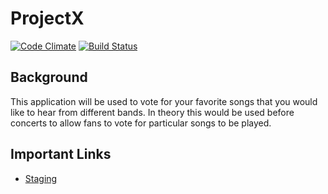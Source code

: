 # ProjectX

[![Code Climate](https://codeclimate.com/github/pwillikins/projectX.png)](https://codeclimate.com/github/pwillikins/projectX)
[![Build Status](https://travis-ci.org/pwillikins/projectX.svg?branch=master)](https://travis-ci.org/pwillikins/projectX)

## Background

This application will be used to vote for your favorite songs that you would like to hear from different bands.
In theory this would be used before concerts to allow fans to vote for particular songs to be played.

## Important Links

* [Staging](http://rockyourvote.herokuapp.com)
